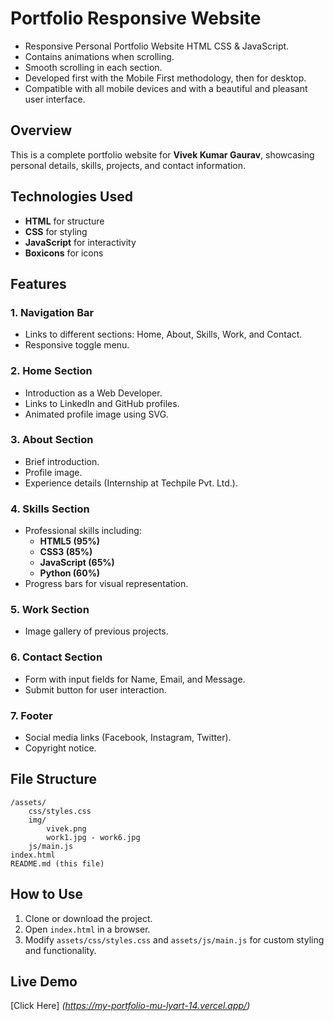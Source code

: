 # Portfolio Responsive Website

- Responsive Personal Portfolio Website HTML CSS & JavaScript.
- Contains animations when scrolling.
- Smooth scrolling in each section.
- Developed first with the Mobile First methodology, then for desktop.
- Compatible with all mobile devices and with a beautiful and pleasant user interface.


## Overview
This is a complete portfolio website for **Vivek Kumar Gaurav**, showcasing personal details, skills, projects, and contact information.

## Technologies Used
- **HTML** for structure
- **CSS** for styling
- **JavaScript** for interactivity
- **Boxicons** for icons


## Features
### 1. Navigation Bar
- Links to different sections: Home, About, Skills, Work, and Contact.
- Responsive toggle menu.

### 2. Home Section
- Introduction as a Web Developer.
- Links to LinkedIn and GitHub profiles.
- Animated profile image using SVG.

### 3. About Section
- Brief introduction.
- Profile image.
- Experience details (Internship at Techpile Pvt. Ltd.).

### 4. Skills Section
- Professional skills including:
  - **HTML5 (95%)**
  - **CSS3 (85%)**
  - **JavaScript (65%)**
  - **Python (60%)**
- Progress bars for visual representation.

### 5. Work Section
- Image gallery of previous projects.

### 6. Contact Section
- Form with input fields for Name, Email, and Message.
- Submit button for user interaction.

### 7. Footer
- Social media links (Facebook, Instagram, Twitter).
- Copyright notice.


## File Structure
```
/assets/
    css/styles.css
    img/
        vivek.png
        work1.jpg - work6.jpg
    js/main.js
index.html
README.md (this file)
```

## How to Use
1. Clone or download the project.
2. Open `index.html` in a browser.
3. Modify `assets/css/styles.css` and `assets/js/main.js` for custom styling and functionality.

## Live Demo
[Click Here] *(https://my-portfolio-mu-lyart-14.vercel.app/)*



